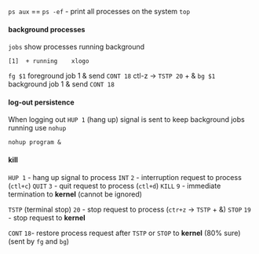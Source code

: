 
`ps aux` == `ps -ef` - print all processes on the system
`top`

#### background processes
`jobs` show processes running background
```
[1]  + running    xlogo
```
`fg $1` foreground job 1 & send `CONT 18`
ctl-z -> `TSTP 20` + &
`bg $1` background job 1 & send `CONT 18`


#### log-out persistence
When logging out `HUP 1` (hang up) signal is sent
to keep background jobs running use `nohup`

`nohup program &`


#### kill
`HUP 1` - hang up signal to process
`INT` `2` - interruption request to process (`ctl+c`)
`QUIT` `3` - quit request to process (`ctl+d`)
`KILL` `9` - immediate termination to **kernel** (cannot be ignored)

`TSTP` (terminal stop) `20` - stop request to process (`ctr+z` -> `TSTP` + &)
`STOP` `19` - stop request to **kernel**

`CONT` `18`- restore process request after `TSTP` or `STOP` to **kernel** (80% sure) (sent by `fg` and `bg`)